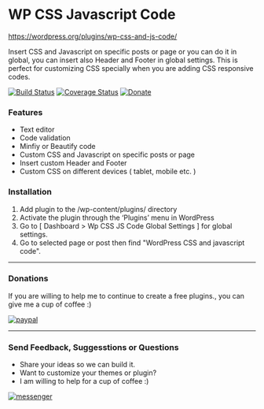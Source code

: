 # WP CSS Javascript Code

https://wordpress.org/plugins/wp-css-and-js-code/

Insert CSS and Javascript on specific posts or page or you can do it in global, you can insert also Header and Footer in global settings. This is perfect for customizing CSS specially when you are adding CSS responsive codes.


[![Build Status](http://img.shields.io/travis/badges/badgerbadgerbadger.svg?style=flat-square)](https://wordpress.org) [![Coverage Status](http://img.shields.io/coveralls/badges/badgerbadgerbadger.svg?style=flat-square)](https://coveralls.io/r/badges/badgerbadgerbadger) [![Donate](https://img.shields.io/badge/Donate-PayPal-green.svg)](https://www.paypal.me/jundellagbo)

### Features

- Text editor
- Code validation
- Minfiy or Beautify code
- Custom CSS and Javascript on specific posts or page
- Insert custom Header and Footer
- Custom CSS on different devices ( tablet, mobile etc. )

### Installation

1. Add plugin to the /wp-content/plugins/ directory
2. Activate the plugin through the ‘Plugins’ menu in WordPress
3. Go to [ Dashboard > Wp CSS JS Code Global Settings ] for global settings.
4. Go to selected page or post then find "WordPress CSS and javascript code".

---

### Donations

If you are willing to help me to continue to create a free plugins., you can give me a cup of coffee :) 

[![paypal](https://www.paypalobjects.com/en_US/i/btn/btn_donateCC_LG.gif)](https://www.paypal.me/jundellagbo)

---

### Send Feedback, Suggesstions or Questions

- Share your ideas so we can build it.
- Want to customize your themes or plugin?
- I am willing to help for a cup of coffee :)

[![messenger](https://img.shields.io/badge/Send%20to-Messenger-blue.svg)](https://m.me/jundell.ictned.ph)
